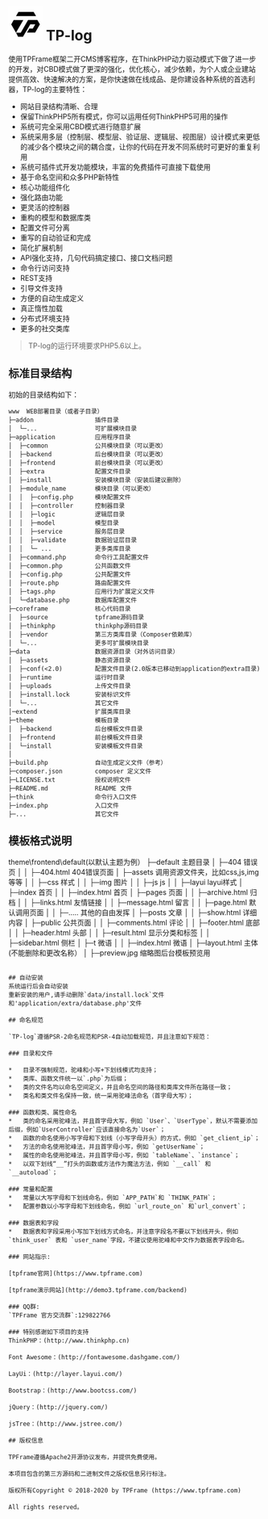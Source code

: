 ![](https://raw.githubusercontent.com/eisongao/eisongao.github.io/master/img/logo-ico.png) 
TP-log
===============
使用TPFrame框架二开CMS博客程序，在ThinkPHP动力驱动模式下做了进一步的开发，对CBD模式做了更深的强化，优化核心，减少依赖，为个人或企业建站提供高效、快速解决的方案，是你快速做在线成品、是你建设各种系统的首选利器，TP-log的主要特性：

 + 网站目录结构清晰、合理
 + 保留ThinkPHP5所有模式，你可以运用任何ThinkPHP5可用的操作
 + 系统可完全采用CBD模式进行随意扩展
 + 系统采用多层（控制层、模型层、验证层、逻辑层、视图层）设计模式来更低的减少各个模块之间的耦合度，让你的代码在开发不同系统时可更好的重复利用
 + 系统可插件式开发功能模块，丰富的免费插件可直接下载使用
 + 基于命名空间和众多PHP新特性
 + 核心功能组件化
 + 强化路由功能
 + 更灵活的控制器
 + 重构的模型和数据库类
 + 配置文件可分离
 + 重写的自动验证和完成
 + 简化扩展机制
 + API强化支持，几句代码搞定接口、接口文档问题
 + 命令行访问支持
 + REST支持
 + 引导文件支持
 + 方便的自动生成定义
 + 真正惰性加载
 + 分布式环境支持
 + 更多的社交类库

> TP-log的运行环境要求PHP5.6以上。



## 标准目录结构

初始的目录结构如下：

~~~
www  WEB部署目录（或者子目录）
├─addon           		插件目录
│  └─...        		可扩展模块目录
├─application           应用程序目录
│  ├─common             公共模块目录（可以更改）
│  ├─backend            后台模块目录（可以更改）
│  ├─frontend           前台模块目录（可以更改）
│  ├─extra           	配置文件目录
│  ├─install            安装模块目录（安装后建议删除）
│  ├─module_name        模块目录（可以更改）
│  │  ├─config.php      模块配置文件
│  │  ├─controller      控制器目录
│  │  ├─logic      		逻辑层目录
│  │  ├─model           模型目录
│  │  ├─service      	服务层目录
│  │  ├─validate      	数据验证层目录
│  │  └─ ...            更多类库目录
│  ├─command.php        命令行工具配置文件
│  ├─common.php         公共函数文件
│  ├─config.php         公共配置文件
│  ├─route.php          路由配置文件
│  ├─tags.php           应用行为扩展定义文件
│  └─database.php       数据库配置文件
├─coreframe           	核心代码目录
│  ├─source        		tpframe源码目录
│  ├─thinkphp        	thinkphp源码目录
│  ├─vendor        		第三方类库目录（Composer依赖库）
│  └─...        		更多可扩展模块目录
├─data                	数据资源目录（对外访问目录）
│  ├─assets          	静态资源目录
│  ├─conf(<2.0)        	配置文件目录(2.0版本已移动到application的extra目录)
│  ├─runtime         	运行时目录
│  ├─uploads        	上传文件目录
│  ├─install.lock       安装标识文件
│  └─...		        其它文件
│─extend                扩展类库目录
├─theme              	模板目录
│  ├─backend            后台模板文件目录
│  ├─frontend           前台模板文件目录
│  └─install            安装模板文件目录
│
├─build.php             自动生成定义文件（参考）
├─composer.json         composer 定义文件
├─LICENSE.txt           授权说明文件
├─README.md             README 文件
├─think                 命令行入口文件
├─index.php             入口文件
├─...            		其它文件
~~~

## 模板格式说明
theme\frontend\default(以默认主题为例）
├─default           主题目录
│  ├─404               错误页
│  │  ├─404.html       	404错误页面
│  ├─assets            调用资源文件夹，比如css,js,img等等
│  │  ├─css       		样式
│  │  ├─img             图片
│  │  ├─js              js
│  │  ├─layui           layui样式
│  ├─index           	首页
│  │  ├─index.html       首页
│  ├─pages           	页面
│  │  ├─archive.html       归档
│  │  ├─links.html         友情链接
│  │  ├─message.html       留言
│  │  ├─page.html          默认调用页面
│  │  ├─.....       	   其他的自由发挥
│  ├─posts              文章
│  │  ├─show.html       详细内容
│  ├─public        		公共页面
│  │  ├─comments.html      评论
│  │  ├─footer.html        底部
│  │  ├─header.html        头部
│  │  ├─result.html        显示分类和标签
│  │  ├─sidebar.html       侧栏
│  ├─t        			微语
│  │  ├─index.html         微语
│  ├─layout.html        主体(不能删除和更改名称）
│  ├─preview.jpg        缩略图后台模板预览用
~~~

## 自动安装
系统运行后会自动安装
重新安装的用户,请手动删除`data/install.lock`文件和'application/extra/database.php'文件

## 命名规范

`TP-log`遵循PSR-2命名规范和PSR-4自动加载规范，并且注意如下规范：

### 目录和文件

*   目录不强制规范，驼峰和小写+下划线模式均支持；
*   类库、函数文件统一以`.php`为后缀；
*   类的文件名均以命名空间定义，并且命名空间的路径和类库文件所在路径一致；
*   类名和类文件名保持一致，统一采用驼峰法命名（首字母大写）；

### 函数和类、属性命名
*   类的命名采用驼峰法，并且首字母大写，例如 `User`、`UserType`，默认不需要添加后缀，例如`UserController`应该直接命名为`User`；
*   函数的命名使用小写字母和下划线（小写字母开头）的方式，例如 `get_client_ip`；
*   方法的命名使用驼峰法，并且首字母小写，例如 `getUserName`；
*   属性的命名使用驼峰法，并且首字母小写，例如 `tableName`、`instance`；
*   以双下划线“__”打头的函数或方法作为魔法方法，例如 `__call` 和 `__autoload`；

### 常量和配置
*   常量以大写字母和下划线命名，例如 `APP_PATH`和 `THINK_PATH`；
*   配置参数以小写字母和下划线命名，例如 `url_route_on` 和`url_convert`；

### 数据表和字段
*   数据表和字段采用小写加下划线方式命名，并注意字段名不要以下划线开头，例如 `think_user` 表和 `user_name`字段，不建议使用驼峰和中文作为数据表字段命名。

### 网站指示:

[tpframe官网](https://www.tpframe.com)

[tpframe演示网站](http://demo3.tpframe.com/backend)

### QQ群:
`TPFrame 官方交流群`:129822766  

### 特别感谢如下项目的支持
ThinkPHP：(http://www.thinkphp.cn)

Font Awesome：(http://fontawesome.dashgame.com/)

LayUi：(http://layer.layui.com/)

Bootstrap：(http://www.bootcss.com/)

jQuery：(http://jquery.com/)

jsTree：(http://www.jstree.com/)

## 版权信息

TPFrame遵循Apache2开源协议发布，并提供免费使用。

本项目包含的第三方源码和二进制文件之版权信息另行标注。

版权所有Copyright © 2018-2020 by TPFrame (https://www.tpframe.com)

All rights reserved。
